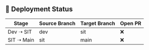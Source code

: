 ## 🚦 Deployment Status

<!-- PR-STATUS-START -->
| Stage | Source Branch | Target Branch | Open PR |
|-------|----------------|----------------|---------|
| Dev ➝ SIT | dev | sit | ❌ |
| SIT ➝ Main | sit | main | ❌ |
<!-- PR-STATUS-END -->
